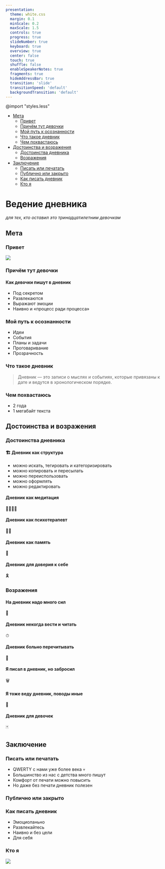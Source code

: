 ```yaml
---
presentation:
  theme: white.css
  margin: 0.1
  minScale: 0.2
  maxScale: 1.5
  controls: true
  progress: true
  slideNumber: true
  keyboard: true
  overview: true
  center: false
  touch: true
  shuffle: false
  enableSpeakerNotes: true
  fragments: true
  hideAddressBar: true
  transition: 'slide'
  transitionSpeed: 'default'
  backgroundTransition: 'default'
---
```


@import "styles.less"

<!-- slide id="toc" -->

- [Мета](#мета)
  - [Привет](#привет)
  - [Причём тут девочки](#причём-тут-девочки)
  - [Мой путь к осознанности](#мой-путь-к-осознанности)
  - [Что такое дневник](#что-такое-дневник)
  - [Чем похвастаюсь](#чем-похвастаюсь)
- [Достоинства и возражения](#достоинства-и-возражения)
  - [Достоинства дневника](#достоинства-дневника)
  - [Возражения](#возражения)
- [Заключение](#заключение)
  - [Писать или печатать](#писать-или-печатать)
  - [Публично или закрыто](#публично-или-закрыто)
  - [Как писать дневник](#как-писать-дневник)
  - [Кто я](#кто-я)

<!-- slide class="milestone" data-notes="" -->

# Ведение дневника
*для тех, кто оставил это тринадцатилетним девочкам*

<!-- slide class="milestone" data-notes="5 min"-->
## Мета

<!-- slide id="hi" data-notes="Меня зовут Мартын и вы можете меня знать по таким докладам как..."-->
### Привет

![](../assets/troy-mccryre.png)

<!-- slide data-notes="Дело в том, что у осталось такое предубеждение с детства. Однажды я в поисках листа бумаги открыл записную книжку и обнаружил в ней личные записи дочери лучшей подруги моей мамы. Я её закрыл сразу, почти. С тех пор, мнение не обновлялось вплоть до ведения собственного дневника" -->
### Причём тут девочки

<!-- slide -->
#### Как девочки пишут в дневник

- Под секретом <!-- .element: class="fragment" data-fragment-index="4" -->
- Развлекаются  <!-- .element: class="fragment" data-fragment-index="2" -->
- Выражают эмоции <!-- .element: class="fragment" data-fragment-index="1" -->
- Наивно и «процесс ради процесса»  <!-- .element: class="fragment" data-fragment-index="3" -->

<!-- slide -->
### Мой путь к осознанности

- Идеи  <!-- .element: class="fragment" data-fragment-index="1" -->
- События  <!-- .element: class="fragment" data-fragment-index="5" -->
- Планы и задачи  <!-- .element: class="fragment" data-fragment-index="3" -->
- Проговаривание  <!-- .element: class="fragment" data-fragment-index="4" -->
- Прозрачность <!-- .element: class="fragment" data-fragment-index="6" -->

<!-- slide data-notes="Выписывание мыслей и событий с привязкой к дате (в хронологическом порядке). Каждый из вас уже ведёт дневник так как в интернете полно сервисов связывающих вашу активность с датами."-->
### Что такое дневник

> Дневник — это записи о мыслях и событиях, которые привязаны к дате и ведутся в хронологическом порядке.

<!-- slide data-notes="Для сравнения: Война и Мир весит 6 мегабайт"-->
### Чем похвастаюсь

- 2 года  <!-- .element: class="fragment" data-fragment-index="1" -->
- 1 мегабайт текста  <!-- .element: class="fragment" data-fragment-index="2" -->
  
<!-- slide vertical=true data-notes="как именно пишешь; за сколько дней; чуть пояснений; побольше описания" data-background-image="../assets/diary-talk/full-diary-example.png" -->

<!-- ![](../assets/diary-talk/full-diary-example.png) -->


<!-- slide class="milestone" data-notes="12 min. Далее я расскажу про достоинства ведения дневника и возражения. Их получилось по 5 штук"-->
## Достоинства и возражения

<!-- slide -->
### Достоинства дневника

<!-- slide -->
#### 🏗 Дневник как структура

- можно искать, тегировать и категоризировать <!-- .element: class="fragment" data-fragment-index="1" -->
- можно копировать и пересылать <!-- .element: class="fragment" data-fragment-index="4" -->
- можно переиспользовать <!-- .element: class="fragment" data-fragment-index="2" -->
- можно оформлять <!-- .element: class="fragment" data-fragment-index="3" -->
- можно редактировать <!-- .element: class="fragment" data-fragment-index="5" -->

<!-- slide  class="emoji" data-notes="ℹ️ Можно без углубления и объяснений медитации; Дневник утешает «голоса»; Выслушивание лучше чем глушение; Некоторые мысли делают больно если их не высказать;"-->
#### Дневник как медитация

🧘‍♀️🧘‍♂️ 

<!-- slide  class="emoji" data-notes="Дневник помогает понять своё состояние — Примеры с прочтением дневников из прошлого; Дневник помогает формулировать мысли"-->
#### Дневник как психотерапевт

👨‍⚕️ 

<!-- slide  class="emoji" data-notes="Дневник — инструмент, который укрепляет память: описывая опыт, делаешь нейронные связи сильнее, разбирая ошибки — осознаешь и стараешься их не совершать. 🛑 Дневник лучше чем память: мозг неявно меняется и меняет память, а дневник — нет. 🛑 Я бы хотел привести пример как исказил какое-то событие, а в дневнике описано было точнее, но на практике я хорошо помню именно благодаря тому что записываю. 🛑 Вероника Нуркова и Элизабет Лофтус"-->
#### Дневник как память

🧠 


<!-- slide  class="emoji" data-notes="Пример с интуитивными догадками в дневнике, которые оказались верными 🛑 Примеры про отправку дневника в будущее себе и Саше 🛑 - стоит больше про практический опыт 🛑 пользовательский путь; что значит получить письмо от себя из прошлого; опиши эмоции" -->
#### Дневник для доверия к себе

🎗 

<!-- slide -->
### Возражения
 
<!-- slide  class="emoji" data-notes="Вы можете начать с малого и без готовой системы. Я дорабатывал свой дневник, привычки и требования постепенно. С самого начала это приносило мне удовольствие и пользу. У меня есть еженедельная задача на обработку дневника и есть привычка писать в него по несколько раз в день."-->
#### На дневник надо много сил

🔋

<!-- slide vertical=true data-background-image="../assets/diary-talk/diary-task-example.png" -->
<!-- ![](../assets/diary-talk/diary-task-example.png) -->

<!-- slide  class="emoji" data-notes="Написание и чтение дневника не обязанность, а развлечение. Избегания могу появиться если: дневник пишется одним большим куском, неупорядочен, смешан с задачами и обязательствами, уходит много времени каждый раз, не напоминает о себе, скрыт от глаз. Я пишу в Notion, но это не единственный инструмент. Попробуйте поиграться с этим и начините с малого: один раз утром, в обед или перед сном"-->
#### Дневник некогда вести и читать

⏱ 

<!-- slide vertical=true data-background-image="../assets/diary-talk/example-of-dairy.png" -->
<!-- ![](../assets/diary-talk/example-of-dairy.png) -->

<!-- slide  class="emoji" data-notes="Такое встречается, хотя сам не сталкивался. Это может быть связано с прошлыми заблуждениями, ложными решениями и травмирующими событиями. Если читать дневник больно, то это сигнал, что стоит обратиться за помощью или проработать это в дневнике." -->
#### Дневник больно перечитывать

🤕 

<!-- slide vertical=true data-background-size="contain" data-background-image="../assets/diary-talk/day-dairy-example.png"-->
<!-- ![](../assets/diary-talk/day-dairy-example.png) -->

<!-- slide  class="emoji" data-notes="Возможно вы поставили завышенную планку и затраты не стоили результата. Вы можете вести дневник так как вам нравится, а не как «надо». Ещё возможен «провал с отказом». это когда я привязываюсь ко времени и частоте, но не укладываюсь и перестаю следовать плану совсем." -->
#### Я писал в дневник, но забросил

🗑 

<!-- slide class="emoji" data-notes="Пожалуйста, делитесь со мной своим опытом и открытиями в ведении дневника"-->
#### Я тоже веду дневник, поводы иные

🤝

<!-- slide class="emoji" data-notes="это предупреждение и сексизм. Ни девочки, ни женщины, ни я, ни даже Аллах не ответственны за то, что вы совмеваетесь в ведении дневника" -->
#### Дневник для девочек

🃏

<!-- slide class="milestone" -->
## Заключение

<!-- slide data-notes="ℹ️ стоит покороче без ухода в другой контекст"-->
### Писать или печатать

- QWERTY с нами уже более века 💀 <!-- .element: class="fragment" data-fragment-index="2" -->
- Большинство из нас с детства много пишут <!-- .element: class="fragment" data-fragment-index="1" -->
- Комфорт от печати можно повысить <!-- .element: class="fragment" data-fragment-index="3" -->
- Но даже без печати дневник полезен <!-- .element: class="fragment" data-fragment-index="4" -->

<!-- slide data-notes="ℹ️ Стоит напомнить о соцсетях и плавно перейти к инсте 🛑Доверие влияет на свободу описания личных переживаний. 🛑 По-умолчнаию стоит вести закрытый дневник. А по истечению времени можно делиться им с близкими или даже публиковать для всех желающих. 🛑 Для внешнего наблюдателя хочется быть лучшей версией себя, что может проявлятся в искажениям в социальных сетях. Тяжело доверять всем вокруг ведь кто угодно может начать пользоваться вашей наивностью." -->
### Публично или закрыто

<!-- slide data-notes="Пишите его так словно тринадцатилетняя девочка. А если бы я начал вести дневник с 13 лет, то мог бы лучше знать какие ошибки и успехи я совершал, а также лучше бы понимал прошлого себя с детства" -->
### Как писать дневник

- Эмоциоланьно
- Развлекайтесь
- Наивно и без цели
- Для себя

<!-- slide data-notes="Я Мартын. Занимаюсь не только тем, что пишу в днивник. Я Фронтендер и Скрам-мастер. В работе дневник мне помогает быстрее принимать решения и учиться на ошибках. Сейчас нахожусь в поиске команд и проектов." -->
### Кто я

![](../assets/m-i.jpg)